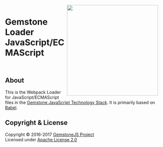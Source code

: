 
<img src="https://rawgit.com/gemstonejs/gemstone-artwork/master/gemstone-logo-white.svg" width="300" align="right" alt=""/>

Gemstone Loader JavaScript/ECMAScript
=====================================

<p/>
<img src="https://nodei.co/npm/gemstone-loader-js.png?downloads=true&stars=true" alt=""/>
<p/>
<img src="https://david-dm.org/rse/gemstone-loader-js.png" alt=""/>

About
-----

This is the Webpack Loader for JavaScript/ECMAScript files in the
[Gemstone JavaScript Technology Stack](http://gemstonejs.com).
It is primarily based on [Babel](http://babeljs.io/).

Copyright &amp; License
-----------------------

Copyright &copy; 2016-2017 [GemstoneJS Project](http://gemstonejs.com)<br/>
Licensed under [Apache License 2.0](https://spdx.org/licenses/Apache-2.0)

